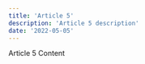 ```yaml
---
title: 'Article 5'
description: 'Article 5 description'
date: '2022-05-05'
---
```


Article 5 Content